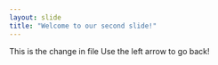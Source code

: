 ```yaml
---
layout: slide
title: "Welcome to our second slide!"
---
```

This is the change in file
Use the left arrow to go back!
